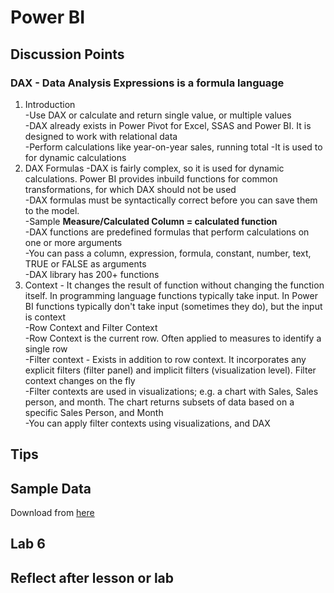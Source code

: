 # Power BI

## Discussion Points
### DAX - Data Analysis Expressions is a formula language
1. Introduction  
-Use DAX or calculate and return single value, or multiple values  
-DAX already exists in Power Pivot for Excel, SSAS and Power BI. It is designed to work with relational data  
-Perform calculations like year-on-year sales, running total 
-It is used to for dynamic calculations  
2. DAX Formulas
-DAX is fairly complex, so it is used for dynamic calculations. Power BI provides inbuild functions for common transformations, for which DAX should not be used  
-DAX formulas must be syntactically correct before you can save them to the model.  
-Sample **Measure/Calculated Column = calculated function**  
-DAX functions are predefined formulas that perform calculations on one or more arguments  
-You can pass a column, expression, formula, constant, number, text, TRUE or FALSE as arguments  
-DAX library has 200+ functions  
3. Context - It changes the result of function without changing the function itself. In programming language functions typically take input. In Power BI functions typically don't take input (sometimes they do), but the input is context  
-Row Context and Filter Context  
-Row Context is the current row. Often applied to measures to identify a single row  
-Filter context - Exists in addition to row context. It incorporates any explicit filters (filter panel) and implicit filters (visualization level). Filter context changes on the fly  
-Filter contexts are used in visualizations; e.g. a chart with Sales, Sales person, and month. The chart returns subsets of data based on a specific Sales Person, and Month  
-You can apply filter contexts using visualizations, and DAX



## Tips  


## Sample Data
Download from [here](https://docs.microsoft.com/en-us/power-bi/create-reports/sample-datasets)

## Lab 6


## Reflect after lesson or lab
